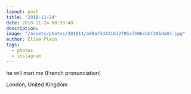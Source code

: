 ```yaml
---
layout: post
title: "2018-11-24"
date: 2018-11-24 08:33:48
description: 
image: "/assets/photos/201811/a98afdd431632f95a7b96cbbf281da03.jpg"
author: Elise Plain
tags: 
  - photos
  - instagram
---
```


he will mari me (French pronunciation)
<p></p>
London, United Kingdom